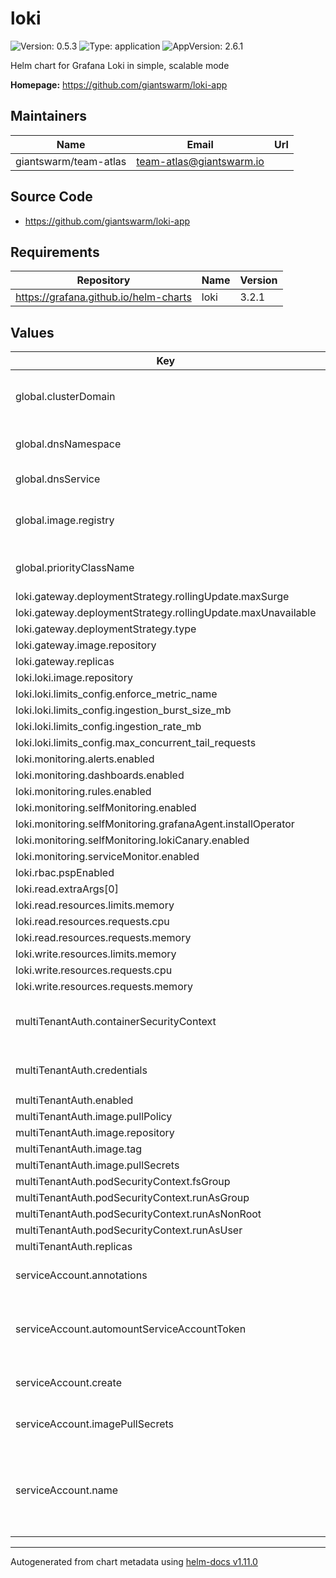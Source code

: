 # loki

![Version: 0.5.3](https://img.shields.io/badge/Version-0.5.3-informational?style=flat-square) ![Type: application](https://img.shields.io/badge/Type-application-informational?style=flat-square) ![AppVersion: 2.6.1](https://img.shields.io/badge/AppVersion-2.6.1-informational?style=flat-square)

Helm chart for Grafana Loki in simple, scalable mode

**Homepage:** <https://github.com/giantswarm/loki-app>

## Maintainers

| Name | Email | Url |
| ---- | ------ | --- |
| giantswarm/team-atlas | <team-atlas@giantswarm.io> |  |

## Source Code

* <https://github.com/giantswarm/loki-app>

## Requirements

| Repository | Name | Version |
|------------|------|---------|
| https://grafana.github.io/helm-charts | loki | 3.2.1 |

## Values

| Key | Type | Default | Description |
|-----|------|---------|-------------|
| global.clusterDomain | string | `"cluster.local"` | configures cluster domain ("cluster.local" by default) |
| global.dnsNamespace | string | `"kube-system"` | configures DNS service namespace |
| global.dnsService | string | `"coredns"` | configures DNS service name |
| global.image.registry | string | `"docker.io"` | Overrides the Docker registry globally for all images |
| global.priorityClassName | string | `nil` | Overrides the priorityClassName for all pods |
| loki.gateway.deploymentStrategy.rollingUpdate.maxSurge | int | `0` |  |
| loki.gateway.deploymentStrategy.rollingUpdate.maxUnavailable | int | `1` |  |
| loki.gateway.deploymentStrategy.type | string | `"RollingUpdate"` |  |
| loki.gateway.image.repository | string | `"giantswarm/nginx-unprivileged"` |  |
| loki.gateway.replicas | int | `3` |  |
| loki.loki.image.repository | string | `"giantswarm/loki"` |  |
| loki.loki.limits_config.enforce_metric_name | bool | `true` |  |
| loki.loki.limits_config.ingestion_burst_size_mb | int | `20` |  |
| loki.loki.limits_config.ingestion_rate_mb | int | `10` |  |
| loki.loki.limits_config.max_concurrent_tail_requests | int | `20` |  |
| loki.monitoring.alerts.enabled | bool | `false` |  |
| loki.monitoring.dashboards.enabled | bool | `false` |  |
| loki.monitoring.rules.enabled | bool | `false` |  |
| loki.monitoring.selfMonitoring.enabled | bool | `false` |  |
| loki.monitoring.selfMonitoring.grafanaAgent.installOperator | bool | `false` |  |
| loki.monitoring.selfMonitoring.lokiCanary.enabled | bool | `false` |  |
| loki.monitoring.serviceMonitor.enabled | bool | `false` |  |
| loki.rbac.pspEnabled | bool | `true` |  |
| loki.read.extraArgs[0] | string | `"-querier.multi-tenant-queries-enabled"` |  |
| loki.read.resources.limits.memory | string | `"4096Mi"` |  |
| loki.read.resources.requests.cpu | string | `"200m"` |  |
| loki.read.resources.requests.memory | string | `"3072Mi"` |  |
| loki.write.resources.limits.memory | string | `"4096Mi"` |  |
| loki.write.resources.requests.cpu | string | `"200m"` |  |
| loki.write.resources.requests.memory | string | `"3072Mi"` |  |
| multiTenantAuth.containerSecurityContext | object | `{"allowPrivilegeEscalation":false,"capabilities":{"drop":["ALL"]},"readOnlyRootFilesystem":true}` | The SecurityContext for Loki containers |
| multiTenantAuth.credentials | string | `"users:\n  - username: Tenant1\n    password: 1tnaneT\n    orgid: tenant-1\n  - username: Tenant2\n    password: 2tnaneT\n    orgid: tenant-2"` |  |
| multiTenantAuth.enabled | bool | `false` |  |
| multiTenantAuth.image.pullPolicy | string | `"IfNotPresent"` |  |
| multiTenantAuth.image.repository | string | `"giantswarm/grafana-multi-tenant-proxy"` |  |
| multiTenantAuth.image.tag | string | `"0.1.0"` |  |
| multiTenantAuth.image.pullSecrets | list | `[]` |  |
| multiTenantAuth.podSecurityContext.fsGroup | int | `10001` |  |
| multiTenantAuth.podSecurityContext.runAsGroup | int | `10001` |  |
| multiTenantAuth.podSecurityContext.runAsNonRoot | bool | `true` |  |
| multiTenantAuth.podSecurityContext.runAsUser | int | `10001` |  |
| multiTenantAuth.replicas | int | `2` |  |
| serviceAccount.annotations | object | `{}` | Annotations for the service account |
| serviceAccount.automountServiceAccountToken | bool | `true` | Set this toggle to false to opt out of automounting API credentials for the service account |
| serviceAccount.create | bool | `true` | Specifies whether a ServiceAccount should be created |
| serviceAccount.imagePullSecrets | list | `[]` | Image pull secrets for the service account |
| serviceAccount.name | string | `"loki"` | The name of the ServiceAccount to use. If not set and create is true, a name is generated using the fullname template |

----------------------------------------------
Autogenerated from chart metadata using [helm-docs v1.11.0](https://github.com/norwoodj/helm-docs/releases/v1.11.0)
